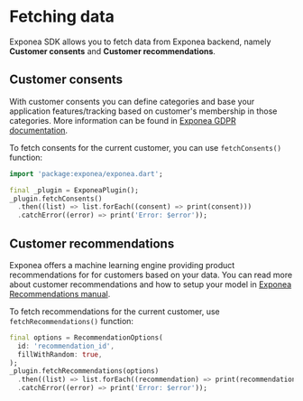 # Fetching data
Exponea SDK allows you to fetch data from Exponea backend, namely **Customer consents** and **Customer recommendations**.

## Customer consents
With customer consents you can define categories and base your application features/tracking based on customer's membership in those categories. More information can be found in [Exponea GDPR documentation](https://docs.exponea.com/docs/security-gdpr).

To fetch consents for the current customer, you can use `fetchConsents()` function:
```dart
import 'package:exponea/exponea.dart';

final _plugin = ExponeaPlugin();
_plugin.fetchConsents()
  .then((list) => list.forEach((consent) => print(consent)))
  .catchError((error) => print('Error: $error'));
```

## Customer recommendations
Exponea offers a machine learning engine providing product recommendations for for customers based on your data. You can read more about customer recommendations and how to setup your model in [Exponea Recommendations manual](https://docs.exponea.com/docs/recommendations).

To fetch recommendations for the current customer, use `fetchRecommendations()` function:

```dart
final options = RecommendationOptions(
  id: 'recommendation_id',
  fillWithRandom: true,
);
_plugin.fetchRecommendations(options)
  .then((list) => list.forEach((recommendation) => print(recommendation.itemId)))
  .catchError((error) => print('Error: $error'));
```